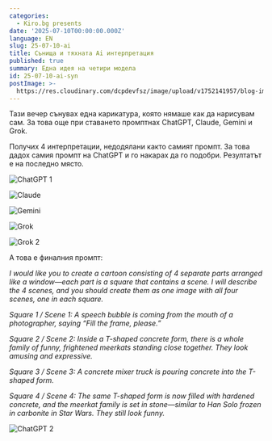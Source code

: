 ```yaml
---
categories:
  - Kiro.bg presents
date: '2025-07-10T00:00:00.000Z'
language: EN
slug: 25-07-10-ai
title: Сънища и тяхната Ai интерпретация
published: true
summary: Една идея на четири модела
id: 25-07-10-ai-syn
postImage: >-
  https://res.cloudinary.com/dcpdevfsz/image/upload/v1752141957/blog-images/ai_chat2.png
---
```


Тази вечер сънувах една карикатура, която нямаше как да нарисувам сам. За това още при ставането промптнах ChatGPT, Claude, Gemini и Grok.

Получих 4 интерпретации, недодялани както самият промпт. За това дадох самия промпт на ChatGPT и го накарах да го подобри. Резултатът е на последно място.

![ChatGPT 1](/images/ai_chat1.png)

![Claude](/images/claude.png)

![Gemini](/images/gemini.png)

![Grok](/images/grok1.jpg)

![Grok 2](/images/grok2.jpg)

А това е финалния промпт:

_I would like you to create a cartoon consisting of 4 separate parts arranged like a window—each part is a square that contains a scene. I will describe the 4 scenes, and you should create them as one image with all four scenes, one in each square._

_Square 1 / Scene 1: A speech bubble is coming from the mouth of a photographer, saying “Fill the frame, please.”_

_Square 2 / Scene 2: Inside a T-shaped concrete form, there is a whole family of funny, frightened meerkats standing close together. They look amusing and expressive._

_Square 3 / Scene 3: A concrete mixer truck is pouring concrete into the T-shaped form._

_Square 4 / Scene 4: The same T-shaped form is now filled with hardened concrete, and the meerkat family is set in stone—similar to Han Solo frozen in carbonite in Star Wars. They still look funny._

![ChatGPT 2](/images/ai_chat2.png)
